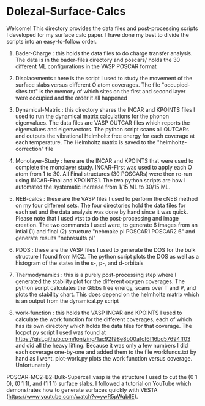 # Dolezal-Surface-Calcs

Welcome! This directory provides the data files and post-processing scripts I developed for my surface calc paper. I have done my best to divide the scripts into an easy-to-follow
order.

1. Bader-Charge : this holds the data files to do charge transfer analysis. The data is in the bader-files directory and poscars/ holds the 30 different ML configurations in the 
                  VASP POSCAR format

2. Displacements : here is the script I used to study the movement of the surface slabs versus different O atom coverages. The file "occupied-sites.txt" is the memory of which
                   sites on the first and second layer were occupied and the order it all happened

3. Dynamical-Matrix : this directory shares the INCAR and KPOINTS files I used to run the dynamical matrix calculations for the phonon eigenvalues. The data files are VASP OUTCAR
                      files which reports the eigenvalues and eigenvectors. The python script scans all OUTCARs and outputs the vibrational Helmholtz free energy for each coverage
                      at each temperature. The Helmholtz matrix is saved to the "helmholtz-correction" file

4. Monolayer-Study : here are the INCAR and KPOINTS that were used to complete the monolayer study. INCAR-First was used to apply each O atom from 1 to 30. All Final structures
                     (30 POSCARs) were then re-run using INCAR-Final and KPOINTS1. The two python scripts are how I automated the systematic increase from 1/15 ML to 30/15 ML.

5. NEB-calcs : these are the VASP files I used to perform the cNEB method on my four different sets. The four directories hold the data files for each set and the data analysis was
               done by hand since it was quick. Please note that I used vtst to do the post-processing and image creation. The two commands I used were,
               to generate 6 images from an intial (1) and final (2) structure "nebmake.pl POSCAR1 POSCAR2 6" and generate results "nebresults.pl"

6. PDOS : these are the VASP files I used to generate the DOS for the bulk structure I found from MC2. The python script plots the DOS as well as a histogram of the states in the
          s-, p-, and d-orbitals
          
7. Thermodynamics : this is a purely post-processing step where I generated the stability plot for the different oxygen coverages. The python script calculates the Gibbs free
                    energy, scans over T and P, and plots the stability chart. This does depend on the helmholtz matrix which is an output from the dynamical.py script

8. work-function : this holds the VASP INCAR and KPOINTS I used to calculate the work function for the different coverages, each of which has its own directory which holds the
                   data files for that coverage. The locpot.py script I used was found at https://gist.github.com/Ionizing/1ac92f98e8b00a1cf6f16bd57694ff03 and did all the heavy
                   lifting. Because it was only a few numbers I did each coverage one-by-one and added them to the file workfuncs.txt by hand as I went. plot-work.py plots the 
                   work function versus coverage. Unfortunately

POSCAR-MC2-B2-Bulk-Supercell.vasp is the structure I used to cut the (0 1 0), (0 1 1), and (1 1 1) surface slabs. I followed a tutorial on YouTube which demonstrates how to generate
surfaces quickly with VESTA (https://www.youtube.com/watch?v=ywR5pWqbllE).
